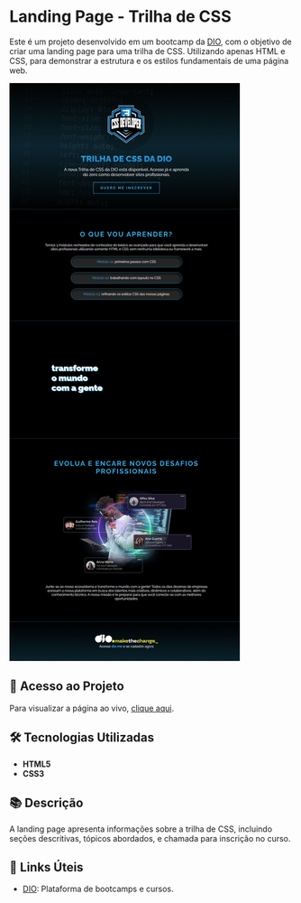 # Landing Page - Trilha de CSS

Este é um projeto desenvolvido em um bootcamp da [DIO](https://dio.me/), com o objetivo de criar uma landing page para uma trilha de CSS. Utilizando apenas HTML e CSS, para demonstrar a estrutura e os estilos fundamentais de uma página web.

![Screenshot da Landing Page](./assets/images/Screenshot.png)

## 🚀 Acesso ao Projeto

Para visualizar a página ao vivo, [clique aqui](https://gabrieodev.github.io/Landing-Page/).

## 🛠️ Tecnologias Utilizadas

- **HTML5**
- **CSS3**

## 📚 Descrição

A landing page apresenta informações sobre a trilha de CSS, incluindo seções descritivas, tópicos abordados, e chamada para inscrição no curso.

## 🔗 Links Úteis

- [DIO](https://dio.me/): Plataforma de bootcamps e cursos.
